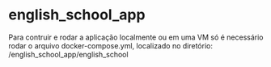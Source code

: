 # english_school_app

Para contruir e rodar a aplicação localmente ou em uma VM só é necessário rodar o arquivo docker-compose.yml, localizado no diretório:
/english_school_app/english_school
